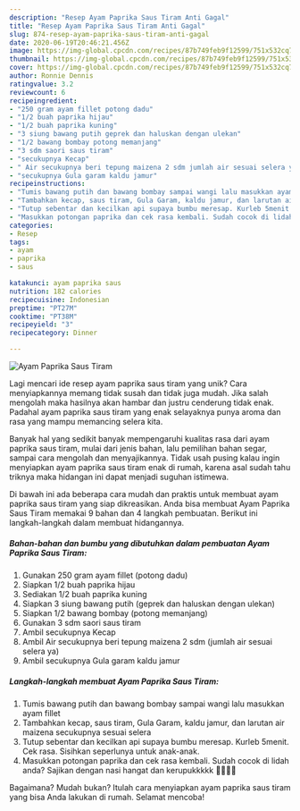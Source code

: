 ```yaml
---
description: "Resep Ayam Paprika Saus Tiram Anti Gagal"
title: "Resep Ayam Paprika Saus Tiram Anti Gagal"
slug: 874-resep-ayam-paprika-saus-tiram-anti-gagal
date: 2020-06-19T20:46:21.456Z
image: https://img-global.cpcdn.com/recipes/87b749feb9f12599/751x532cq70/ayam-paprika-saus-tiram-foto-resep-utama.jpg
thumbnail: https://img-global.cpcdn.com/recipes/87b749feb9f12599/751x532cq70/ayam-paprika-saus-tiram-foto-resep-utama.jpg
cover: https://img-global.cpcdn.com/recipes/87b749feb9f12599/751x532cq70/ayam-paprika-saus-tiram-foto-resep-utama.jpg
author: Ronnie Dennis
ratingvalue: 3.2
reviewcount: 6
recipeingredient:
- "250 gram ayam fillet potong dadu"
- "1/2 buah paprika hijau"
- "1/2 buah paprika kuning"
- "3 siung bawang putih geprek dan haluskan dengan ulekan"
- "1/2 bawang bombay potong memanjang"
- "3 sdm saori saus tiram"
- "secukupnya Kecap"
- " Air secukupnya beri tepung maizena 2 sdm jumlah air sesuai selera ya"
- "secukupnya Gula garam kaldu jamur"
recipeinstructions:
- "Tumis bawang putih dan bawang bombay sampai wangi lalu masukkan ayam fillet"
- "Tambahkan kecap, saus tiram, Gula Garam, kaldu jamur, dan larutan air maizena secukupnya sesuai selera"
- "Tutup sebentar dan kecilkan api supaya bumbu meresap. Kurleb 5menit. Cek rasa. Sisihkan seperlunya untuk anak-anak."
- "Masukkan potongan paprika dan cek rasa kembali. Sudah cocok di lidah anda? Sajikan dengan nasi hangat dan kerupukkkkk 👏🏻😬🥰"
categories:
- Resep
tags:
- ayam
- paprika
- saus

katakunci: ayam paprika saus 
nutrition: 182 calories
recipecuisine: Indonesian
preptime: "PT27M"
cooktime: "PT38M"
recipeyield: "3"
recipecategory: Dinner

---
```



![Ayam Paprika Saus Tiram](https://img-global.cpcdn.com/recipes/87b749feb9f12599/751x532cq70/ayam-paprika-saus-tiram-foto-resep-utama.jpg)

Lagi mencari ide resep ayam paprika saus tiram yang unik? Cara menyiapkannya memang tidak susah dan tidak juga mudah. Jika salah mengolah maka hasilnya akan hambar dan justru cenderung tidak enak. Padahal ayam paprika saus tiram yang enak selayaknya punya aroma dan rasa yang mampu memancing selera kita.

Banyak hal yang sedikit banyak mempengaruhi kualitas rasa dari ayam paprika saus tiram, mulai dari jenis bahan, lalu pemilihan bahan segar, sampai cara mengolah dan menyajikannya. Tidak usah pusing kalau ingin menyiapkan ayam paprika saus tiram enak di rumah, karena asal sudah tahu triknya maka hidangan ini dapat menjadi suguhan istimewa.




Di bawah ini ada beberapa cara mudah dan praktis untuk membuat ayam paprika saus tiram yang siap dikreasikan. Anda bisa membuat Ayam Paprika Saus Tiram memakai 9 bahan dan 4 langkah pembuatan. Berikut ini langkah-langkah dalam membuat hidangannya.

<!--inarticleads1-->

##### Bahan-bahan dan bumbu yang dibutuhkan dalam pembuatan Ayam Paprika Saus Tiram:

1. Gunakan 250 gram ayam fillet (potong dadu)
1. Siapkan 1/2 buah paprika hijau
1. Sediakan 1/2 buah paprika kuning
1. Siapkan 3 siung bawang putih (geprek dan haluskan dengan ulekan)
1. Siapkan 1/2 bawang bombay (potong memanjang)
1. Gunakan 3 sdm saori saus tiram
1. Ambil secukupnya Kecap
1. Ambil  Air secukupnya beri tepung maizena 2 sdm (jumlah air sesuai selera ya)
1. Ambil secukupnya Gula garam kaldu jamur




<!--inarticleads2-->

##### Langkah-langkah membuat Ayam Paprika Saus Tiram:

1. Tumis bawang putih dan bawang bombay sampai wangi lalu masukkan ayam fillet
1. Tambahkan kecap, saus tiram, Gula Garam, kaldu jamur, dan larutan air maizena secukupnya sesuai selera
1. Tutup sebentar dan kecilkan api supaya bumbu meresap. Kurleb 5menit. Cek rasa. Sisihkan seperlunya untuk anak-anak.
1. Masukkan potongan paprika dan cek rasa kembali. Sudah cocok di lidah anda? Sajikan dengan nasi hangat dan kerupukkkkk 👏🏻😬🥰




Bagaimana? Mudah bukan? Itulah cara menyiapkan ayam paprika saus tiram yang bisa Anda lakukan di rumah. Selamat mencoba!

